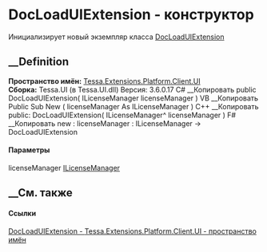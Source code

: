 # DocLoadUIExtension - конструктор
Инициализирует новый экземпляр класса
[DocLoadUIExtension](T_Tessa_Extensions_Platform_Client_UI_DocLoadUIExtension.htm)
##  __Definition
 **Пространство имён:**
[Tessa.Extensions.Platform.Client.UI](N_Tessa_Extensions_Platform_Client_UI.htm)  
 **Сборка:** Tessa.UI (в Tessa.UI.dll) Версия: 3.6.0.17
C# __Копировать
     public DocLoadUIExtension(
    	ILicenseManager licenseManager
    )
VB __Копировать
     Public Sub New ( 
    	licenseManager As ILicenseManager
    )
C++ __Копировать
     public:
    DocLoadUIExtension(
    	ILicenseManager^ licenseManager
    )
F# __Копировать
     new : 
            licenseManager : ILicenseManager -> DocLoadUIExtension
#### Параметры
licenseManager
[ILicenseManager](T_Tessa_Platform_Licensing_ILicenseManager.htm)
## __См. также
#### Ссылки
[DocLoadUIExtension -
](T_Tessa_Extensions_Platform_Client_UI_DocLoadUIExtension.htm)
[Tessa.Extensions.Platform.Client.UI - пространство
имён](N_Tessa_Extensions_Platform_Client_UI.htm)
